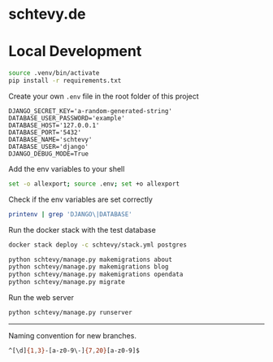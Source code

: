 # schtevy.de


# Local Development

```zsh
source .venv/bin/activate
pip install -r requirements.txt
```

Create your own `.env` file in the root folder of this project
```
DJANGO_SECRET_KEY='a-random-generated-string'
DATABASE_USER_PASSWORD='example'
DATABASE_HOST='127.0.0.1'
DATABASE_PORT='5432'
DATABASE_NAME='schtevy'
DATABASE_USER='django'
DJANGO_DEBUG_MODE=True
```

Add the env variables to your shell
```zsh
set -o allexport; source .env; set +o allexport
```

Check if the env variables are set correctly
```zsh
printenv | grep 'DJANGO\|DATABASE'
```

Run the docker stack with the test database
```zsh
docker stack deploy -c schtevy/stack.yml postgres
```

```zsh
python schtevy/manage.py makemigrations about
python schtevy/manage.py makemigrations blog
python schtevy/manage.py makemigrations opendata
python schtevy/manage.py migrate
```

Run the web server
```zsh
python schtevy/manage.py runserver
```

----

Naming convention for new branches.

```zsh
^[\d]{1,3}-[a-z0-9\-]{7,20}[a-z0-9]$
```

